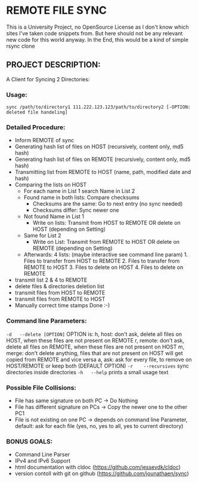 
REMOTE FILE SYNC
======================
This is a University Project, no OpenSource License as I don't know which sites I've taken code snippets from. But here should not be any relevant new code for this world anyway.
In the End, this would be a kind of simple rsync clone


PROJECT DESCRIPTION:
------------------------
A Client for Syncing 2 Directories:

### Usage: ###
`sync /path/to/directory1 111.222.123.123/path/to/directory2 [-OPTION: deleted file handeling]`

### Detailed Procedure: ###
- Inform REMOTE of sync
- Generating hash list of files on HOST (recursively, content only, md5 hash)
- Generating hash list of files on REMOTE (recursively, content only, md5 hash)
- Transmitting list from REMOTE to HOST (name, path, modified date and hash)
- Comparing the lists on HOST 
  - For each name in List 1 search Name in List 2
  - Found name in both lists: Compare checksums
    - Checksums are the same: Go to next entry (no sync needed)
    - Checksums differ: Sync newer one
  - Not found Name in List 1
    - Write on lists: Transmit from HOST to REMOTE OR delete on HOST (depending on Setting)
  - Same for List 2 
    - Write on List: Transmit from REMOTE to HOST OR delete on REMOTE (depending on Setting)
  - Afterwards: 4 lists: (maybe interactive see command line param)
            1. Files to transfer from HOST to REMOTE
            2. Files to transfer from REMOTE to HOST
            3. Files to delete on HOST
            4. Files to delete on REMOTE
- transmit list 2 & 4 to REMOTE
- delete files & directories deletion list
- transmit files from HOST to REMOTE
- transmit files from REMOTE to HOST
- Manually correct time stamps
Done :-)

### Command line Parameters: ###
`-d   --delete [OPTION]`
OPTION is:
  h, host: 
    don't ask, delete all files on HOST, when these files are not present on REMOTE
  r, remote: 
    don't ask, delete all files on REMOTE, when these files are not present on HOST
  m, merge: 
    don't delete anything, files that are not present on HOST will get copied from REMOTE and vice versa
  a, ask:
    ask for every file, to remove on HOST/REMOTE or keep both (DEFAULT OPTION)
`-r    --recursives`
  sync directories inside directories
`-h   --help`
  prints a small usage text

### Possible File Collisions: ###
* File has same signature on both PC
  -> Do Nothing 
* File has different signature on PCs
  -> Copy the newer one to the other PC1 
* File is not existing on one PC
  -> depends on command line Parameter, default: ask for each file (yes, no, yes to all, yes to current directory)


### BONUS GOALS: ###
- Command Line Parser
- IPv4 and IPv6 Support
- html documentation with cldoc (https://github.com/jessevdk/cldoc)
- version contoll with git on github (https://github.com/jounathaen/sync)
